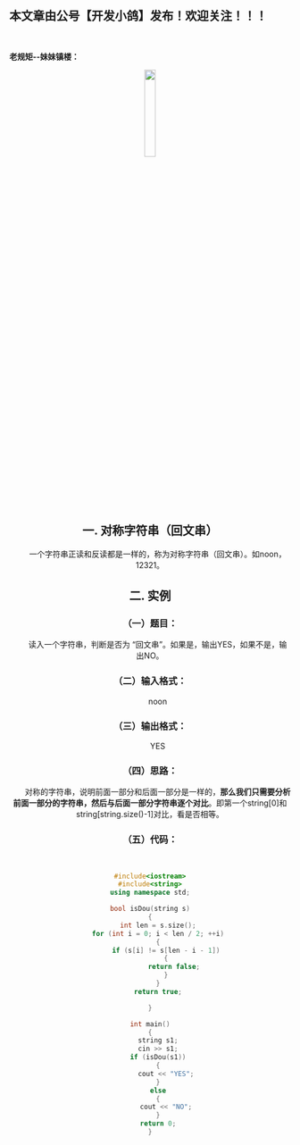 ﻿## 本文章由公号【开发小鸽】发布！欢迎关注！！！
<br>

**老规矩--妹妹镇楼：**
<center>
<img src="https://img-blog.csdnimg.cn/20200721223424816.JPG"   width="20%">


## 一. 对称字符串（回文串）

&nbsp;  &nbsp;  &nbsp;  &nbsp;一个字符串正读和反读都是一样的，称为对称字符串（回文串）。如noon，12321。
<br>

## 二. 实例
### （一）题目：
&nbsp;  &nbsp;  &nbsp;  &nbsp;读入一个字符串，判断是否为 “回文串”。如果是，输出YES，如果不是，输出NO。
<br>

### （二）输入格式：
&nbsp;  &nbsp;  &nbsp;  &nbsp;noon
<br>

### （三）输出格式：
&nbsp;  &nbsp;  &nbsp;  &nbsp;YES
<br>

### （四）思路：
&nbsp;  &nbsp;  &nbsp;  &nbsp;对称的字符串，说明前面一部分和后面一部分是一样的，**那么我们只需要分析前面一部分的字符串，然后与后面一部分字符串逐个对比**。即第一个string[0]和string[string.size()-1]对比，看是否相等。
<br>

### （五）代码：
<br>

```cpp
#include<iostream>
#include<string>
using namespace std;

bool isDou(string s)
{
	int len = s.size();
	for (int i = 0; i < len / 2; ++i)
	{
		if (s[i] != s[len - i - 1])
		{
			return false;
		}
	}
	return true;

}

int main()
{
	string s1;
	cin >> s1;
	if (isDou(s1))
	{
		cout << "YES";
	}
	else
	{
		cout << "NO";
	}
	return 0;
}
```

